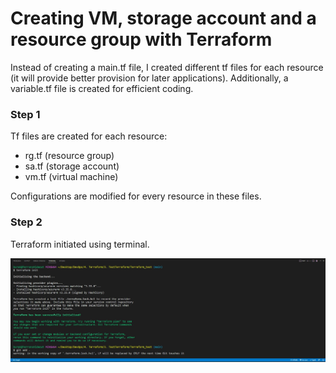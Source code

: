 # Creating VM, storage account and a resource group with Terraform
Instead of creating a main.tf file, I created different tf files for each resource (it will provide better provision for later applications). Additionally,
a variable.tf file is created for efficient coding.

### Step 1
Tf files are created for each resource:
- rg.tf (resource group)
- sa.tf (storage account)
- vm.tf (virtual machine)

Configurations are modified for every resource in these files.

### Step 2
Terraform initiated using terminal. 

![Alt text](sc/terraformInit.jpg "terraform init")